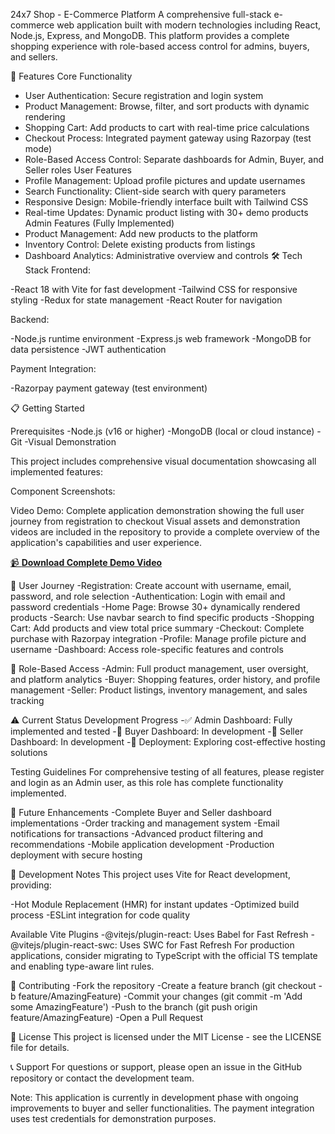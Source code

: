 24x7 Shop - E-Commerce Platform
A comprehensive full-stack e-commerce web application built with modern technologies including React, Node.js, Express, and MongoDB. This platform provides a complete shopping experience with role-based access control for admins, buyers, and sellers.

🚀 Features
Core Functionality
- User Authentication: Secure registration and login system
- Product Management: Browse, filter, and sort products with dynamic rendering
- Shopping Cart: Add products to cart with real-time price calculations
- Checkout Process: Integrated payment gateway using Razorpay (test mode)
- Role-Based Access Control: Separate dashboards for Admin, Buyer, and Seller roles
User Features
- Profile Management: Upload profile pictures and update usernames
- Search Functionality: Client-side search with query parameters
- Responsive Design: Mobile-friendly interface built with Tailwind CSS
- Real-time Updates: Dynamic product listing with 30+ demo products
Admin Features (Fully Implemented)
- Product Management: Add new products to the platform
- Inventory Control: Delete existing products from listings
- Dashboard Analytics: Administrative overview and controls
🛠️ Tech Stack
Frontend:

-React 18 with Vite for fast development
-Tailwind CSS for responsive styling
-Redux for state management
-React Router for navigation

Backend:

-Node.js runtime environment
-Express.js web framework
-MongoDB for data persistence
-JWT authentication

Payment Integration:

-Razorpay payment gateway (test environment)

📋 Getting Started

Prerequisites
-Node.js (v16 or higher)
-MongoDB (local or cloud instance)
-Git
-Visual Demonstration

This project includes comprehensive visual documentation showcasing all implemented features:

Component Screenshots:


Video Demo: Complete application demonstration showing the full user journey from registration to checkout
Visual assets and demonstration videos are included in the repository to provide a complete overview of the application's capabilities and user experience.

[📹 **Download Complete Demo Video**](https://raw.githubusercontent.com/VedantShreeyansh/E-Commerce-Frontend/refs/heads/main/src/assets/Demo.mp4)

🎯 User Journey
-Registration: Create account with username, email, password, and role selection
-Authentication: Login with email and password credentials
-Home Page: Browse 30+ dynamically rendered products
-Search: Use navbar search to find specific products
-Shopping Cart: Add products and view total price summary
-Checkout: Complete purchase with Razorpay integration
-Profile: Manage profile picture and username
-Dashboard: Access role-specific features and controls

🔐 Role-Based Access
-Admin: Full product management, user oversight, and platform analytics
-Buyer: Shopping features, order history, and profile management
-Seller: Product listings, inventory management, and sales tracking

⚠️ Current Status
Development Progress
-✅ Admin Dashboard: Fully implemented and tested
-🚧 Buyer Dashboard: In development
-🚧 Seller Dashboard: In development
-🚧 Deployment: Exploring cost-effective hosting solutions

Testing Guidelines
For comprehensive testing of all features, please register and login as an Admin user, as this role has complete functionality implemented.

🚀 Future Enhancements
-Complete Buyer and Seller dashboard implementations
-Order tracking and management system
-Email notifications for transactions
-Advanced product filtering and recommendations
-Mobile application development
-Production deployment with secure hosting

📝 Development Notes
This project uses Vite for React development, providing:

-Hot Module Replacement (HMR) for instant updates
-Optimized build process
-ESLint integration for code quality

Available Vite Plugins
-@vitejs/plugin-react: Uses Babel for Fast Refresh
-@vitejs/plugin-react-swc: Uses SWC for Fast Refresh
For production applications, consider migrating to TypeScript with the official TS template and enabling type-aware lint rules.

🤝 Contributing
-Fork the repository
-Create a feature branch (git checkout -b feature/AmazingFeature)
-Commit your changes (git commit -m 'Add some AmazingFeature')
-Push to the branch (git push origin feature/AmazingFeature)
-Open a Pull Request

📄 License
This project is licensed under the MIT License - see the LICENSE file for details.

📞 Support
For questions or support, please open an issue in the GitHub repository or contact the development team.

Note: This application is currently in development phase with ongoing improvements to buyer and seller functionalities. The payment integration uses test credentials for demonstration purposes.

